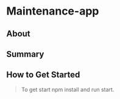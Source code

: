 # Maintenance-app #

## About ##

## Summary ##
 
## How to Get Started ##
  > To get start npm install and run start.